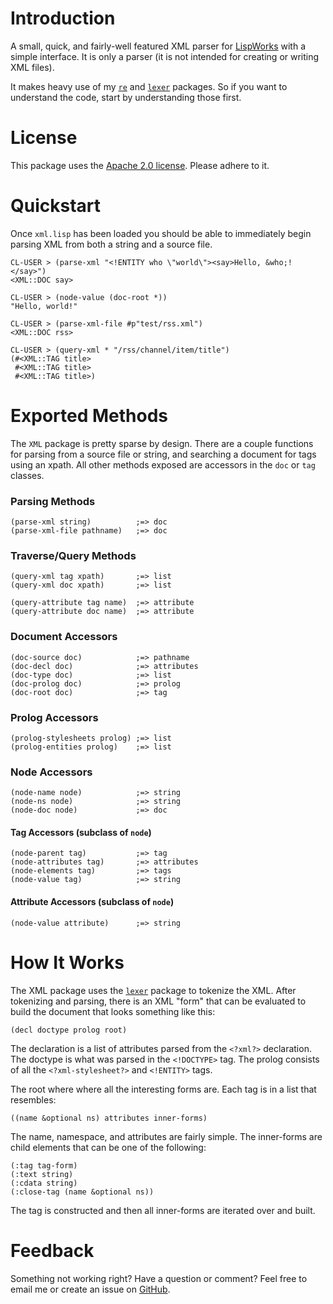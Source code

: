 # Introduction

A small, quick, and fairly-well featured XML parser for [LispWorks](http://www.lispworks.com) with a simple interface. It is only a parser (it is not intended for creating or writing XML files).

It makes heavy use of my [`re`](http://github.com/massung/re) and [`lexer`](http://github.com/massung/lexer) packages. So if you want to understand the code, start by understanding those first.

# License

This package uses the [Apache 2.0 license](http://www.apache.org/licenses/LICENSE-2.0). Please adhere to it.

# Quickstart

Once `xml.lisp` has been loaded you should be able to immediately begin parsing XML from both a string and a source file.

	CL-USER > (parse-xml "<!ENTITY who \"world\"><say>Hello, &who;!</say>")
	<XML::DOC say>

	CL-USER > (node-value (doc-root *))
	"Hello, world!"

	CL-USER > (parse-xml-file #p"test/rss.xml")
	<XML::DOC rss>

	CL-USER > (query-xml * "/rss/channel/item/title")
	(#<XML::TAG title>
	 #<XML::TAG title>
	 #<XML::TAG title>)

# Exported Methods

The `XML` package is pretty sparse by design. There are a couple functions for parsing from a source file or string, and searching a document for tags using an xpath. All other methods exposed are accessors in the `doc` or `tag` classes.

### Parsing Methods

	(parse-xml string)          ;=> doc
	(parse-xml-file pathname)   ;=> doc

### Traverse/Query Methods

	(query-xml tag xpath)       ;=> list
	(query-xml doc xpath)       ;=> list

	(query-attribute tag name)  ;=> attribute
	(query-attribute doc name)  ;=> attribute

### Document Accessors

	(doc-source doc)            ;=> pathname
	(doc-decl doc)              ;=> attributes
	(doc-type doc)              ;=> list
	(doc-prolog doc)            ;=> prolog
	(doc-root doc)              ;=> tag

### Prolog Accessors

	(prolog-stylesheets prolog) ;=> list
	(prolog-entities prolog)    ;=> list

### Node Accessors

	(node-name node)            ;=> string
	(node-ns node)              ;=> string
	(node-doc node)             ;=> doc

#### Tag Accessors (subclass of `node`)

	(node-parent tag)           ;=> tag
	(node-attributes tag)       ;=> attributes
	(node-elements tag)         ;=> tags
	(node-value tag)            ;=> string

#### Attribute Accessors (subclass of `node`)

	(node-value attribute)      ;=> string

# How It Works

The XML package uses the [`lexer`](http://github.com/massung/lexer) package to tokenize the XML. After tokenizing and parsing, there is an XML "form" that can be evaluated to build the document that looks something like this:

	(decl doctype prolog root)

The declaration is a list of attributes parsed from the `<?xml?>` declaration. The doctype is what was parsed in the `<!DOCTYPE>` tag. The prolog consists of all the `<?xml-stylesheet?>` and `<!ENTITY>` tags.

The root where where all the interesting forms are. Each tag is in a list that resembles:

	((name &optional ns) attributes inner-forms)

The name, namespace, and attributes are fairly simple. The inner-forms are child elements that can be one of the following:

	(:tag tag-form)
	(:text string)
	(:cdata string)
	(:close-tag (name &optional ns))

The tag is constructed and then all inner-forms are iterated over and built.

# Feedback

Something not working right? Have a question or comment? Feel free to email me or create an issue on [GitHub](http://github.com/massung/xml).
